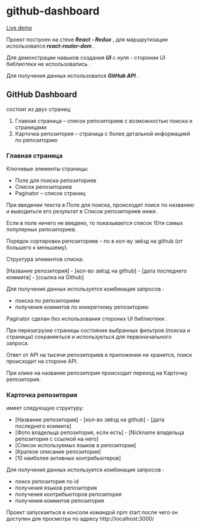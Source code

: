 # github-dashboard
[Live demo](https://github-dashboard.vercel.app)

Проект построен на стеке ***React - Redux*** , для маршрутизации использовался ***react-router-dom*** . 

Для демонстрации навыков создания ***UI*** с нуля - сторонии UI библиотеки не использовались . 

Для получения данных использовался ***GitHub API*** .

## GitHub Dashboard 
состоит из двух страниц:

1. Главная страница – список репозиториев с возможностью поиска и страницами
2. Карточка репозитория – страница с более детальной информацией по репозиторию

### Главная страница

Ключевые элементы страницы:

  * Поле для поиска репозиториев
  * Список репозиториев
  * Paginator – список страниц

При введении текста в Поле для поиска, происходит поиск по названию и выводиться его результат в Список репозиториев ниже.

Если в поле ничего не введено, то показывается список 10ти самых популярных репозиториев.

Порядок сортировки репозиториев – по в кол-ву звёзд на github (от большего к меньшему).

Структура элементов списка:

 [Название репозитория] - [кол-во звёзд на github] - [дата последнего коммита] - [ссылка на Github] 

Для получения данных используется комбинация запросов :
  *  поиска по репозиториям
  *  получения коммитов по конкретному репозиторию

Paginator сделан без использования стороних UI библиотеки .

При перезагрузке страницы состояние выбранных фильтров (поиска и страницы) сохраняеться и используеться для первоначального запроса.

Ответ от API на тысячи репозиториев в приложении не хранится, поиск происходит на стороне API.

При клике на название репозитория происходит переход на Карточку репозитория.

### Карточка репозитория
имеет следующую структуру:

  * [Название репозитория] - [кол-во звёзд на github] - [дата последнего коммита]
  * [Фото владельца репозитория, если есть] - [Nickname владельца репозитория с ссылкой на него]
  * [Список используемых языков в репозитории]
  * [Краткое описание репозитория]
  * [10 наиболее активных контрибьютеров]

Для получения данных используется комбинация запросов :
  *  поиск репозитория по id
  *  получения языков репозитория
  *  получения контрибьюторов репозитория
  *  получения коммитов репозитория    

Проект запускаеться в консоли командой 
  npm start 
после чего он доступен для просмотра по адресу
  http://localhost:3000/
